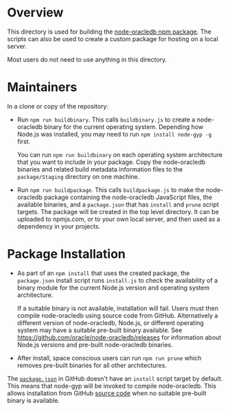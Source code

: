 # Overview

This directory is used for building the [node-oracledb npm
package](https://www.npmjs.com/package/oracledb).  The scripts can also be used
to create a custom package for hosting on a local server.

Most users do not need to use anything in this directory.

# Maintainers

In a clone or copy of the repository:

- Run `npm run buildbinary`.  This calls `buildbinary.js` to create a
  node-oracledb binary for the current operating system.  Depending how Node.js
  was installed, you may need to run `npm install node-gyp -g` first.

  You can run `npm run buildbinary` on each operating system architecture that
  you want to include in your package.  Copy the node-oracledb binaries and
  related build metadata information files to the `package/Staging` directory on
  one machine.

- Run `npm run buildpackage`.  This calls `buildpackage.js` to make the
  node-oracledb package containing the node-oracledb JavaScript files, the
  available binaries, and a `package.json` that has `install` and `prune` script
  targets.  The package will be created in the top level directory.  It can be
  uploaded to npmjs.com, or to your own local server, and then used as a
  dependency in your projects.

# Package Installation

- As part of an `npm install` that uses the created package, the `package.json`
  install script runs `install.js` to check the availability of a binary module
  for the current Node.js version and operating system architecture.

  If a suitable binary is not available, installation will fail.  Users must
  then compile node-oracledb using source code from GitHub.  Alternatively a
  different version of node-oracledb, Node.js, or different operating system may
  have a suitable pre-built binary available.  See
  https://github.com/oracle/node-oracledb/releases for information about Node.js
  versions and pre-built node-oracledb binaries.

- After install, space conscious users can run `npm run prune` which removes
  pre-built binaries for all other architectures.

The
[`package.json`](https://github.com/oracle/node-oracledb/blob/master/package.json)
in GitHub doesn't have an `install` script target by default.  This means that
node-gyp will be invoked to compile node-oracledb.  This allows installation
from GitHub [source
code](https://oracle.github.io/node-oracledb/INSTALL.html#github) when no
suitable pre-built binary is available.
